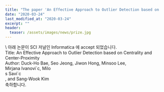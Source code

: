 ```yaml
---
title: "The paper 'An Effective Approach to Outlier Detection based on Centrality and Center-Proximity' has been accepted in Informatic"
date: "2020-03-24"
last_modified_at: "2020-03-24"
excerpt: ""
header:
  teaser: /assets/images/news/prize.jpg
---
```

\\
아래 논문이 SCI 저널인 Informatica 에 accept 되었습니다.<br>Title: An Effective Approach to Outlier Detection based on Centrality and Center-Proximity<br>Author: Duck-Ho Bae, Seo Jeong, Jiwon Hong, Minsoo Lee,<br>Mirjana Ivanovi´c, Milo<br>s Savi´c<br>, and Sang-Wook Kim<br>축하합니다.